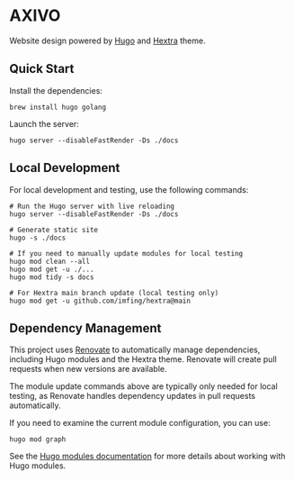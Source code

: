 # AXIVO

Website design powered by [Hugo](https://gohugo.io) and [Hextra](https://github.com/imfing/hextra) theme.

## Quick Start

Install the dependencies:

```shell
brew install hugo golang
```

Launch the server:

```shell
hugo server --disableFastRender -Ds ./docs
```

## Local Development

For local development and testing, use the following commands:

```shell
# Run the Hugo server with live reloading
hugo server --disableFastRender -Ds ./docs

# Generate static site
hugo -s ./docs

# If you need to manually update modules for local testing
hugo mod clean --all
hugo mod get -u ./...
hugo mod tidy -s docs

# For Hextra main branch update (local testing only)
hugo mod get -u github.com/imfing/hextra@main
```

## Dependency Management

This project uses [Renovate](https://github.com/renovatebot/renovate) to automatically manage dependencies, including Hugo modules and the Hextra theme. Renovate will create pull requests when new versions are available.

The module update commands above are typically only needed for local testing, as Renovate handles dependency updates in pull requests automatically.

If you need to examine the current module configuration, you can use:

```shell
hugo mod graph
```

See the [Hugo modules documentation](https://gohugo.io/hugo-modules/) for more details about working with Hugo modules.
